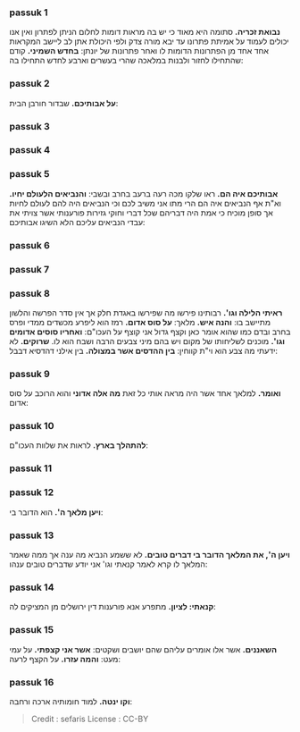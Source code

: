 
### passuk 1
<b>נבואת זכריה.</b> סתומה היא מאוד כי יש בה מראות דומות לחלום הניתן לפתרון ואין אנו יכולים לעמוד על אמיתת פתרונו עד יבא מורה צדק ולפי היכולת אתן לב ליישב המקראות אחד אחד מן הפתרונות הדומות לו ואחר פתרונות של יונתן:
<b>בחדש השמיני.</b> קודם שהתחילו לחזור ולבנות במלאכה שהרי בעשרים וארבע לחדש התחילו בה:

### passuk 2
<b>על אבותיכם.</b> שבדור חורבן הבית:

### passuk 3

### passuk 4

### passuk 5
<b>אבותיכם איה הם.</b> ראו שלקו מכה רעה ברעב בחרב ובשבי:
<b>והנביאים הלעולם יחיו.</b> וא"ת אף הנביאים איה הם הרי מתו אני משיב לכם וכי הנביאים היה להם לעולם לחיות אך סופן מוכיח כי אמת היה דבריהם שכל דברי וחוקי גזירות פורענותי אשר צויתי את עבדי הנביאים עליכם הלא השיגו אבותיכם:

### passuk 6

### passuk 7

### passuk 8
<b>ראיתי הלילה וגו'.</b> רבותינו פירשו מה שפירשו באגדת חלק אך אין סדר הפרשה והלשון מתיישב בו:
<b>והנה איש.</b> מלאך:
<b>על סוס אדום.</b> רמז הוא ליפרע מכשדים ממדי ופרס בחרב ובדם כמו שהוא אומר כאן וקצף גדול אני קוצף על העכו"ם: 
<b>ואחריו סוסים אדומים וגו'.</b> מוכנים לשליחותו של מקום ויש בהם מיני צבעים הרבה ושבח הוא לו. <b>שרוקים.</b> לא ידעתי מה צבע הוא וי"ת קווחין: 
<b>בין ההדסים אשר במצולה.</b> בין אילני דהדסיא דבבל:

### passuk 9
<b>ואומר.</b> למלאך אחד אשר היה מראה אותי כל זאת <b>מה אלה אדוני</b> והוא הרוכב על סוס אדום:

### passuk 10
<b>להתהלך בארץ.</b> לראות את שלוות העכו"ם:

### passuk 11

### passuk 12
<b>ויען מלאך ה'.</b> הוא הדובר בי:

### passuk 13
<b>ויען ה', את המלאך הדובר בי דברים טובים.</b> לא ששמע הנביא מה ענה אך ממה שאמר המלאך לו קרא לאמר קנאתי וגו' אני יודע שדברים טובים ענהו:

### passuk 14
<b>קנאתי: לציון.</b> מתפרע אנא פורענות דין ירושלים מן המציקים לה:

### passuk 15
<b>השאננים.</b> אשר אלו אומרים עליהם שהם יושבים ושקטים:
<b>אשר אני קצפתי.</b> על עמי מעט:
<b>והמה עזרו.</b> על הקצף לרעה:

### passuk 16
<b>וקו ינטה.</b> למוד חומותיה ארכה ורחבה:

>Credit : sefaris
>License : CC-BY